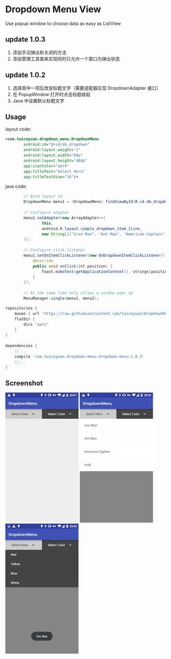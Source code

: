 # Dropdown Menu View

Use popup window to choose data as easy as ListView

## update 1.0.3

1. 添加手动弹出和关闭的方法
2. 添加管理工具类来实现同时只允许一个窗口为弹出状态

## update 1.0.2

1. 选择其中一项后改变标题文字（需要适配器实现 DropdownAdapter 接口）
2. 在 PopupWindow 打开时点击标题收起
3. Java 中设置默认标题文字

## Usage

layout code:

```xml
<com.twiceyuan.dropdown_menu.DropdownMenu
        android:id="@+id/dm_dropdown"
        android:layout_weight="1"
        android:layout_width="0dp"
        android:layout_height="48dp"
        app:iconColor="dark"
        app:titleText="Select Hero"
        app:titleTextSize="16"/>
```

java code:

```java
        // Bind layout id
        DropdownMenu menu1 = (DropdownMenu) findViewById(R.id.dm_dropdown);

        // Configure adapter
        menu1.setAdapter(new ArrayAdapter<>(
                this,
                android.R.layout.simple_dropdown_item_1line,
                new String[]{"Iron Man", "Ant Man", "American Captain", "Hulk"}
        ));

        // Configure click listener
        menu1.setOnItemClickListener(new OnDropdownItemClickListener() {
            @Override
            public void onClick(int position) {
                Toast.makeText(getApplicationContext(), strings[position], Toast.LENGTH_SHORT).show();
            }
        });

        // At the same time only allows a window pops up
        MenuManager.single(menu1, menu2);
```

```groovy
repositories {
    maven { url 'https://raw.githubusercontent.com/twiceyuan/DropdownMenu/master/repository' }
    flatDir {
        dirs 'aars'
    }
}

dependencies {
    //...
    compile 'com.twiceyuan.dropdown-menu:dropdown-menu:1.0.3'
    //...
}

```

## Screenshot

![1](screenshot/screenshot1.png)
![2](screenshot/screenshot2.png)
![3](screenshot/screenshot3.png)